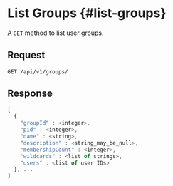 # List Groups {#list-groups}

A `GET` method to list user groups.

## Request

`GET /api/v1/groups/`

## Response

```javascript
[
  { 
    "groupId" : <integer>,
    "pid" : <integer>,
    "name" : <string>,
    "description" : <string_may_be_null>,
    "membershipCount" : <integer>,
    "wildcards" : <list of strings>,
    "users" : <list of user IDs>
  }, ...
]
```
